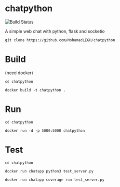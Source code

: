 # chatpython

[![Build Status](https://travis-ci.org/MohamedLEGH/chatpython.svg?branch=master)](https://travis-ci.org/MohamedLEGH/chatpython)

A simple web chat with python, flask and socketio

```
git clone https://github.com/MohamedLEGH/chatpython
```

# Build

(need docker)

```
cd chatpython

docker build -t chatpython .
```

# Run

```
cd chatpython

docker run -d -p 5000:5000 chatpython
```

# Test

```
cd chatpython

docker run chatapp python3 test_server.py

docker run chatapp coverage run test_server.py
```
